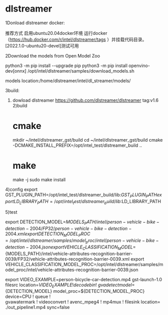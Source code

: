 # dlstreamer
1Donload dlstreamer docker:

推荐方式 启用ubuntu20.04docker环境
运行docker （https://hub.docker.com/r/intel/dlstreamer/tags ）并挂载代码目录。 [2022.1.0-ubuntu20-devel]测试可用


2Download the models from Open Model Zoo

python3 -m pip install --upgrade pip
python3 -m pip install openvino-dev[onnx]
/opt/intel/dlstreamer/samples/download_models.sh

models location:/home/dlstreamer/intel/dl_streamer/models/

3build:
1) dowload dlstreamer https://github.com/dlstreamer/dlstreamer tag:v1.6
2)build
      # cmake
      mkdir ~/intel/dlstreamer_gst/build
      cd ~/intel/dlstreamer_gst/build
      cmake -DCMAKE_INSTALL_PREFIX=/opt/intel_test/dlstreamer_build  ..

      # make
      make -j
      sudo make install
      
4)config
export GST_PLUGIN_PATH=/opt/intel_test/dlstreamer_build/lib:$GST_PLUGIN_PATH
export LD_LIBRARY_PATH=/opt/intel_test/dlstreamer_build/lib:$LD_LIBRARY_PATH

5)test

export DETECTION_MODEL=${MODELS_PATH}/intel/person-vehicle-bike-detection-2004/FP32/person-vehicle-bike-detection-2004.xml
export DETECTION_MODEL_PROC=/opt/intel/dlstreamer/samples/model_proc/intel/person-vehicle-bike-detection-2004.json
export VEHICLE_CLASSIFICATION_MODEL=${MODELS_PATH}/intel/vehicle-attributes-recognition-barrier-0039/FP32/vehicle-attributes-recognition-barrier-0039.xml
export VEHICLE_CLASSIFICATION_MODEL_PROC=/opt/intel/dlstreamer/samples/model_proc/intel/vehicle-attributes-recognition-barrier-0039.json

export VIDEO_EXAMPLE=person-bicycle-car-detection.mp4
gst-launch-1.0 \
filesrc location=${VIDEO_EXAMPLE} ! decodebin ! \
gvadetect model=${DETECTION_MODEL} model_proc=${DETECTION_MODEL_PROC} device=CPU ! queue ! \
gvawatermark ! videoconvert ! avenc_mpeg4 ! mp4mux ! filesink location= ./out_pipeline1.mp4 sync=false

      
      
